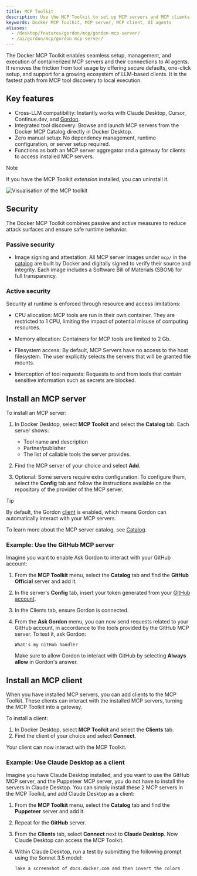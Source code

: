```yaml
---
title: MCP Toolkit
description: Use the MCP Toolkit to set up MCP servers and MCP clients.
keywords: Docker MCP Toolkit, MCP server, MCP client, AI agents
aliases:
  - /desktop/features/gordon/mcp/gordon-mcp-server/
  - /ai/gordon/mcp/gordon-mcp-server/
---
```


The Docker MCP Toolkit enables seamless setup, management, and execution of containerized MCP servers and their connections to AI agents. It removes the friction from tool usage by offering secure defaults, one-click setup, and support for a growing ecosystem of LLM-based clients. It is the fastest path from MCP tool discovery to local execution.

## Key features

- Cross-LLM compatibility: Instantly works with Claude Desktop, Cursor, Continue.dev, and [Gordon](/manuals/ai/gordon/_index.md).
- Integrated tool discovery: Browse and launch MCP servers from the Docker MCP Catalog directly in Docker Desktop.
- Zero manual setup: No dependency management, runtime configuration, or server setup required.
- Functions as both an MCP server aggregator and a gateway for clients to access installed MCP servers.

>[!NOTE]
>If you have the MCP Toolkit _extension_ installed, you can uninstall it.

![Visualisation of the MCP toolkit](/assets/images/mcp_servers.png)

## Security

The Docker MCP Toolkit combines passive and active measures to reduce attack
surfaces and ensure safe runtime behavior.

### Passive security

- Image signing and attestation: All MCP server images under `mcp/` in the [catalog](catalog.md) 
  are built by Docker and digitally
  signed to verify their source and integrity. Each image includes a Software
  Bill of Materials (SBOM) for full transparency.

### Active security

Security at runtime is enforced through resource and access limitations:

- CPU allocation: MCP tools are run in their own container. They are
  restricted to 1 CPU, limiting the impact of potential misuse of computing
  resources.

- Memory allocation: Containers for MCP tools are limited to 2 Gb.

- Filesystem access: By default, MCP Servers have no access to the host filesystem.
  The user explicitly selects the servers that will be granted file mounts.

- Interception of tool requests: Requests to and from tools that contain sensitive
  information such as secrets are blocked.

## Install an MCP server

To install an MCP server:

1. In Docker Desktop, select **MCP Toolkit** and select the **Catalog** tab. Each server shows:

   - Tool name and description
   - Partner/publisher
   - The list of callable tools the server provides.

2. Find the MCP server of your choice and select **Add**.
3. Optional: Some servers require extra configuration. To configure them, select
   the **Config** tab and follow the instructions available on the repository of the provider of the MCP server.

> [!TIP]
> By default, the Gordon [client](#install-an-mcp-client) is enabled,
> which means Gordon can automatically interact with your MCP servers.

To learn more about the MCP server catalog, see [Catalog](catalog.md).

### Example: Use the GitHub MCP server

Imagine you want to enable Ask Gordon to interact with your GitHub account:

1. From the **MCP Toolkit** menu, select the **Catalog** tab and find
   the **GitHub Official** server and add it.
2. In the server's **Config** tab, insert your token generated from
   your [GitHub account](https://github.com/settings/personal-access-tokens).
3. In the Clients tab, ensure Gordon is connected.
4. From the **Ask Gordon** menu, you can now send requests related to your
   GitHub account, in accordance to the tools provided by the GitHub MCP server. To test it, ask Gordon:

   ```text
   What's my GitHub handle?
   ```

   Make sure to allow Gordon to interact with GitHub by selecting **Always allow** in Gordon's answer.

## Install an MCP client

When you have installed MCP servers, you can add clients to the MCP Toolkit. These clients
can interact with the installed MCP servers, turning the MCP Toolkit into a gateway.

To install a client:

1. In Docker Desktop, select **MCP Toolkit** and select the **Clients** tab.
2. Find the client of your choice and select **Connect**.

Your client can now interact with the MCP Toolkit.

### Example: Use Claude Desktop as a client

Imagine you have Claude Desktop installed, and you want to use the GitHub MCP server, 
and the Puppeteer MCP server, you do not have to install the servers in Claude Desktop.
You can simply install these 2 MCP servers in the MCP Toolkit,
and add Claude Desktop as a client:

1. From the **MCP Toolkit** menu, select the **Catalog** tab and find the **Puppeteer** server and add it.
2. Repeat for the **GitHub** server.
3. From the **Clients** tab, select **Connect** next to **Claude Desktop**. Now
   Claude Desktop can access the MCP Toolkit.
4. Within Claude Desktop, run a test by submitting the following prompt using the Sonnet 3.5 model:

   ```text
   Take a screenshot of docs.docker.com and then invert the colors
   ```
